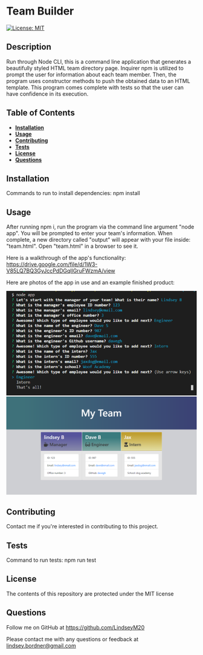 # Team Builder
  
  [![License: MIT](https://img.shields.io/badge/License-MIT-yellow.svg)](https://opensource.org/licenses/MIT)

  ## Description
  Run through Node CLI, this is a command line application that generates a beautifully styled HTML team directory page. Inquirer npm is  utilized to prompt the user for information about each team member. Then, the program uses constructor methods to push the obtained data to an HTML template. This program comes complete with tests so that the user can have confidence in its execution.

  ## Table of Contents
  * [**Installation**](#installation)
  * [**Usage**](#usage)
  * [**Contributing**](#contributing)
  * [**Tests**](#tests)
  * [**License**](#license)
  * [**Questions**](#questions)

  ## Installation
  Commands to run to install dependencies: npm install

  ## Usage
  After running npm i, run the program via the command line argument "node app". You will be prompted to enter your team's information. When complete, a new directory called "output" will appear with your file inside: "team.html". Open "team.html" in a browser to see it.

  Here is a walkthrough of the app's functionality: https://drive.google.com/file/d/1W3-V85LQ7BQ3GyJccPdDGqIlGruFWzmA/view

  Here are photos of the app in use and an example finished product:

  ![App in use](./images/appInUse.png)
  ![Finished example](./images/finishedPage.png)

  ## Contributing
  Contact me if you're interested in contributing to this project.

  ## Tests
  Command to run tests: npm run test

  ## License
  The contents of this repository are protected under the MIT license

  ## Questions
  Follow me on GitHub at https://github.com/LindseyM20

  Please contact me with any questions or feedback at lindsey.bordner@gmail.com 

